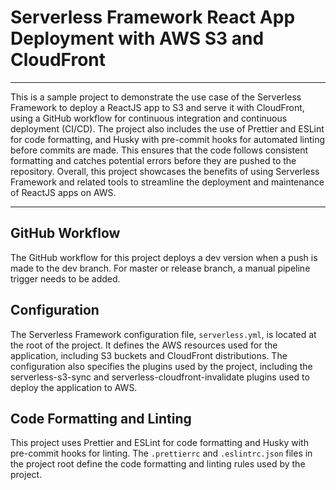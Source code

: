 # Serverless Framework React App Deployment with AWS S3 and CloudFront

----

This is a sample project to demonstrate the use case of the Serverless Framework to deploy a ReactJS app to S3 and serve it with CloudFront, 
using a GitHub workflow for continuous integration and continuous deployment (CI/CD). The project also includes the use of Prettier and ESLint for code formatting, 
and Husky with pre-commit hooks for automated linting before commits are made. 
This ensures that the code follows consistent formatting and catches potential errors before they are pushed to the repository. 
Overall, this project showcases the benefits of using Serverless Framework and related tools to streamline the deployment and maintenance of ReactJS apps on AWS.

----

## GitHub Workflow
The GitHub workflow for this project deploys a dev version when a push is made to the dev branch. 
For master or release branch, a manual pipeline trigger needs to be added.

## Configuration
The Serverless Framework configuration file, `serverless.yml`, is located at the root of the project. It defines the AWS resources used for the application, 
including S3 buckets and CloudFront distributions. The configuration also specifies the plugins used by the project, 
including the serverless-s3-sync and serverless-cloudfront-invalidate plugins used to deploy the application to AWS.

## Code Formatting and Linting
This project uses Prettier and ESLint for code formatting and Husky with pre-commit hooks for linting. 
The `.prettierrc` and `.eslintrc.json` files in the project root define the code formatting and linting rules used by the project.
